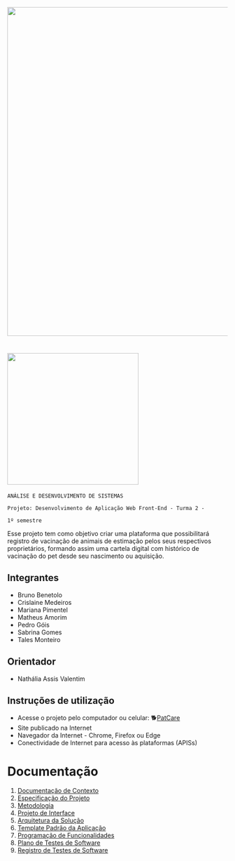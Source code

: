 
 
<a href="https://www.figma.com/file/uk6NlzfYOx8shXQK9PPYbQ/PetCare-Projeto?node-id=65%3A4"><img src="https://s1.1zoom.me/big0/885/Dogs_Cats_Guinea_pigs_White_background_Three_3_564019_1280x779.jpg" width="750px">
# <a href="https://www.figma.com/file/uk6NlzfYOx8shXQK9PPYbQ/PetCare-Projeto?node-id=65%3A4"><img src="https://user-images.githubusercontent.com/77770841/134394324-8b1c1cc0-9610-4b66-bb25-e3e67839b3aa.gif" width="300px"></a>
`ANÁLISE E DESENVOLVIMENTO DE SISTEMAS`


`Projeto: Desenvolvimento de Aplicação Web Front-End - Turma 2 -`

`1º semestre`

Esse projeto tem como objetivo criar uma plataforma que possibilitará registro de vacinação de animais de estimação pelos seus respectivos proprietários, formando assim uma cartela digital com histórico de vacinação do pet desde seu nascimento ou aquisição. 
## Integrantes

* Bruno Benetolo
* Crislaine Medeiros
* Mariana Pimentel
* Matheus Amorim
* Pedro Góis
* Sabrina Gomes
* Tales Monteiro

## Orientador

* Nathália Assis Valentim

## Instruções de utilização

- Acesse o projeto pelo computador ou celular:   🐕[PatCare](https://icei-puc-minas-pmv-ads.github.io/PetCare/)
- Site publicado na Internet
- Navegador da Internet - Chrome, Firefox ou Edge
- Conectividade de Internet para acesso às plataformas (APISs)

# Documentação

<ol>
<li><a href="docs/01-Documentação de Contexto.md"> Documentação de Contexto</a></li>
<li><a href="docs/02-Especificação do Projeto.md"> Especificação do Projeto</a></li>
<li><a href="docs/03-Metodologia.md"> Metodologia</a></li>
<li><a href="docs/04-Projeto de Interface.md"> Projeto de Interface</a></li>
<li><a href="docs/05-Arquitetura da Solução.md"> Arquitetura da Solução</a></li>
<li><a href="docs/06-Template Padrão da Aplicação.md"> Template Padrão da Aplicação</a></li>
<li><a href="docs/07-Programação de Funcionalidades.md"> Programação de Funcionalidades</a></li>
<li><a href="docs/08-Plano de Testes de Software.md"> Plano de Testes de Software</a></li>
<li><a href="docs/09-Registro de Testes de Software.md"> Registro de Testes de Software</a></li>
